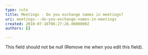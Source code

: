 ```yaml
---
type: rule
title: Meetings - Do you exchange names in meetings?
uri: meetings---do-you-exchange-names-in-meetings
created: 2010-07-16T06:27:26.0000000Z
authors: []

---
```


 This field should not be null (Remove me when you edit this field). 
